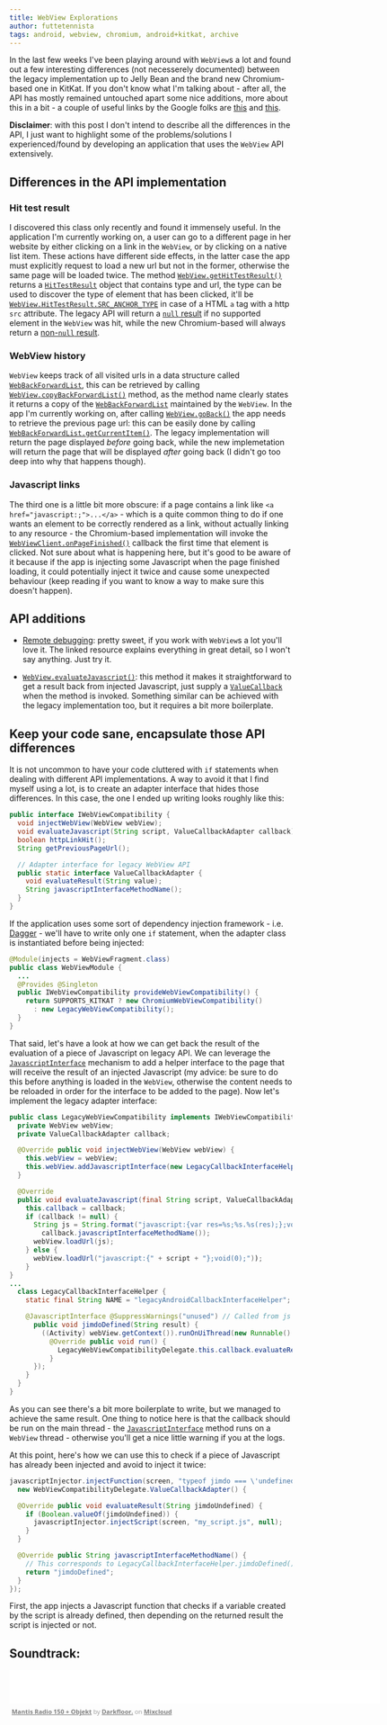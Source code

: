 ```yaml
---
title: WebView Explorations
author: futtetennista
tags: android, webview, chromium, android+kitkat, archive
---
```


In the last few weeks I've been playing around with `WebView`s a lot and found out a few interesting differences (not necesserely documented) between the legacy implementation up to Jelly Bean and the brand new Chromium-based one in KitKat. If you don't know what I'm talking about - after all, the API has mostly remained untouched apart some nice additions, more about this in a bit - a couple of useful links by the Google folks are [this](https://developers.google.com/chrome/mobile/docs/webview/overview) and [this](http://developer.android.com/guide/webapps/migrating.html).
<!--more-->
**Disclaimer**: with this post I don't intend to describe all the differences in the API, I just want to highlight some of the problems/solutions I experienced/found by developing an application that uses the `WebView` API extensively.

## Differences in the API implementation

### Hit test result
I discovered this class only recently and found it immensely useful. In the application I'm currently working on, a user can go to a different page in her website by either clicking on a link in the `WebView`, or by clicking on a native list item. These actions have different side effects, in the latter case the app must explicitly request to load a new url but not in the former, otherwise the same page will be loaded twice. The method [`WebView.getHitTestResult()`][ghtr] returns a [`HitTestResult`][htr] object that contains type and url, the type can be used to discover the type of element that has been clicked, it'll be [`WebView.HitTestResult.SRC_ANCHOR_TYPE`][sat] in case of a HTML `a` tag with a http  `src` attribute. The legacy API will return a [`null` result][hit=null] if no supported element in the `WebView` was hit, while the new Chromium-based will always return a [non-`null` result][hit=nnull].

### WebView history
`WebView` keeps track of all visited urls in a data structure called [`WebBackForwardList`][wbfl], this can be retrieved by calling [`WebView.copyBackForwardList()`][cbfl] method, as the method name clearly states it returns a copy of the [`WebBackForwardList`][wbfl] maintained by the `WebView`. In the app I'm currently working on, after calling [`WebView.goBack()`][gb] the app needs to retrieve the previous page url: this can be easily done by calling [`WebBackForwardList.getCurrentItem()`][gci]. The legacy implementation will return the  page displayed *before* going back, while the new implemetation will return the page that will be displayed *after* going back (I didn't go too deep into why that happens though).

### Javascript links
The third one is a little bit more obscure: if a page contains a link like `<a href="javascript:;">...</a>` - which is a quite common thing to do if one wants an element to be correctly rendered as a link, without actually linking to any resource - the Chromium-based implementation will invoke the [`WebViewClient.onPageFinished()`][opf] callback the first time that element is clicked. Not sure about what is happening here, but it's good to be aware of it because if the app is injecting some Javascript when the page finished loading, it could potentially inject it twice and cause some unexpected behaviour (keep reading if you want to know a way to make sure this doesn't happen).

## API additions
* [Remote debugging][rd]: pretty sweet, if you work with `WebView`s a lot you'll love it. The linked resource explains everything in great detail, so I won't say anything. Just try it.

* [`WebView.evaluateJavascript()`][ej]: this method it makes it straightforward to get a result back from injected Javascript, just supply a [`ValueCallback`][vc] when the method is invoked. Something similar can be achieved with the legacy implementation too, but it requires a bit more boilerplate.

## Keep your code sane, encapsulate those API differences
It is not uncommon to have your code cluttered with `if` statements when dealing with different API implementations. A way to avoid it that I find myself using a lot, is to create an adapter interface that hides those differences. In this case, the one I ended up writing looks roughly like this:

```java
public interface IWebViewCompatibility {
  void injectWebView(WebView webView);
  void evaluateJavascript(String script, ValueCallbackAdapter callback);
  boolean httpLinkHit();
  String getPreviousPageUrl();

  // Adapter interface for legacy WebView API
  public static interface ValueCallbackAdapter {
    void evaluateResult(String value);
    String javascriptInterfaceMethodName();
  }
}
```

If the application uses some sort of dependency injection framework - i.e. [Dagger](https://github.com/square/dagger) - we'll have to write only one `if` statement, when the adapter class is instantiated before being injected:

```java
@Module(injects = WebViewFragment.class)
public class WebViewModule {
  ...
  @Provides @Singleton
  public IWebViewCompatibility provideWebViewCompatibility() {
    return SUPPORTS_KITKAT ? new ChromiumWebViewCompatibility()
      : new LegacyWebViewCompatibility();
  }
}
```

That said, let's have a look at how we can get back the result of the evaluation of a piece of Javascript on legacy API. We can leverage the [`JavascriptInterface`][ji] mechanism to add a helper interface to the page that will receive the result of an injected Javascript (my advice: be sure to do this before anything is loaded in the `WebView`, otherwise the content needs to be reloaded in order for the interface to be added to the page). Now let's implement the legacy adapter interface:

```java
public class LegacyWebViewCompatibility implements IWebViewCompatibility {
  private WebView webView;
  private ValueCallbackAdapter callback;

  @Override public void injectWebView(WebView webView) {
    this.webView = webView;
    this.webView.addJavascriptInterface(new LegacyCallbackInterfaceHelper(), NAME);
  }

  @Override
  public void evaluateJavascript(final String script, ValueCallbackAdapter callback) {
    this.callback = callback;
    if (callback != null) {
      String js = String.format("javascript:{var res=%s;%s.%s(res);};void(0);", script, NAME,
        callback.javascriptInterfaceMethodName());
      webView.loadUrl(js);
    } else {
      webView.loadUrl("javascript:{" + script + "};void(0);"));
    }
}
...
  class LegacyCallbackInterfaceHelper {
    static final String NAME = "legacyAndroidCallbackInterfaceHelper";

    @JavascriptInterface @SuppressWarnings("unused") // Called from js
      public void jimdoDefined(String result) {
        ((Activity) webView.getContext()).runOnUiThread(new Runnable() {
          @Override public void run() {
            LegacyWebViewCompatibilityDelegate.this.callback.evaluateResult(result);
          }
      });
    }
  }
}
```
As you can see there's a bit more boilerplate to write, but we managed to achieve the same result. One thing to notice here is that the callback should be run on the main thread - the [`JavascriptInterface`][ji] method runs on a `WebView` thread - otherwise you'll get a nice little warning if you at the logs.

At this point, here's how we can use this to check if a piece of Javascript has already been injected and avoid to inject it twice:

```java
javascriptInjector.injectFunction(screen, "typeof jimdo === \'undefined\'",
  new WebViewCompatibilityDelegate.ValueCallbackAdapter() {

  @Override public void evaluateResult(String jimdoUndefined) {
    if (Boolean.valueOf(jimdoUndefined)) {
      javascriptInjector.injectScript(screen, "my_script.js", null);
    }
  }

  @Override public String javascriptInterfaceMethodName() {
    // This corresponds to LegacyCallbackInterfaceHelper.jimdoDefined()
    return "jimdoDefined";
  }
});
```

First, the app injects a Javascript function that checks if a variable created by the script is already defined, then depending on the returned result the script is injected or not.

## Soundtrack:
<iframe width="660" height="60" src="//www.mixcloud.com/widget/iframe/?feed=http%3A%2F%2Fwww.mixcloud.com%2Fdarkfloor%2Fmantis-radio-150-objekt%2F&amp;mini=1&amp;embed_type=widget_standard&amp;embed_uuid=7b156b59-156d-4204-84bc-1a674fc22a50&amp;hide_tracklist=1&amp;replace=0&amp;hide_cover=1&amp;light=1" frameborder="0"></iframe><div style="clear: both; height: 3px; width: 652px;"></div><p style="display: block; font-size: 11px; font-family: 'Open Sans', Helvetica, Arial, sans-serif; margin: 0px; padding: 3px 4px; color: rgb(153, 153, 153); width: 652px;"><a href="http://www.mixcloud.com/darkfloor/mantis-radio-150-objekt/?utm_source=widget&amp;amp;utm_medium=web&amp;amp;utm_campaign=base_links&amp;amp;utm_term=resource_link" target="_blank" style="color:#808080; font-weight:bold;">Mantis Radio 150 + Objekt</a><span> by </span><a href="http://www.mixcloud.com/darkfloor/?utm_source=widget&amp;amp;utm_medium=web&amp;amp;utm_campaign=base_links&amp;amp;utm_term=profile_link" target="_blank" style="color:#808080; font-weight:bold;">Darkfloor.</a><span> on </span><a href="http://www.mixcloud.com/?utm_source=widget&amp;utm_medium=web&amp;utm_campaign=base_links&amp;utm_term=homepage_link" target="_blank" style="color:#808080; font-weight:bold;"> Mixcloud</a></p><div style="clear: both; height: 3px; width: 652px;"></div>



[ji]: https://developer.android.com/reference/android/webkit/JavascriptInterface.html
[opf]: https://developer.android.com/reference/android/webkit/WebViewClient.html#onPageFinished(android.webkit.WebView,%20java.lang.String)
[rd]: https://developers.google.com/chrome-developer-tools/docs/remote-debugging
[vc]: https://developer.android.com/reference/android/webkit/ValueCallback.html
[hit=nnull]: http://grepcode.com/file/repository.grepcode.com/java/ext/com.google.android/android/4.4.2_r1/com/android/webview/chromium/WebViewChromium.java#872
[hit=null]: http://grepcode.com/file/repository.grepcode.com/java/ext/com.google.android/android/4.3.1_r1/android/webkit/WebViewClassic.java#7723
[gci]: https://developer.android.com/reference/android/webkit/WebBackForwardList.html#getCurrentItem()
[gb]: https://developer.android.com/reference/android/webkit/WebView.html#goBack()
[cbfl]: https://developer.android.com/reference/android/webkit/WebView.html#copyBackForwardList()
[sat]: https://developer.android.com/reference/android/webkit/WebView.HitTestResult.html#SRC_ANCHOR_TYPE
[ghtr]: https://developer.android.com/reference/android/webkit/WebView.html#getHitTestResult()
[htr]: https://developer.android.com/reference/android/webkit/WebView.HitTestResult.html
[wbfl]: https://developer.android.com/reference/android/webkit/WebBackForwardList.html
[ej]: https://developer.android.com/reference/android/webkit/WebView.html#evaluateJavascript(java.lang.String,%20android.webkit.ValueCallback%3Cjava.lang.String%3E)

